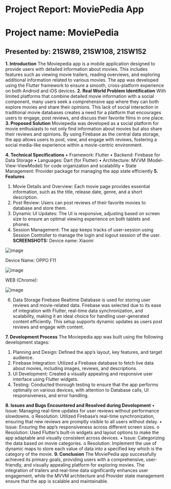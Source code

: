# Project Report: MoviePedia App

# Project name: MoviePedia 
## Presented by: 21SW89, 21SW108, 21SW152

**1. Introduction**
The Moviepedia app is a mobile application designed to provide users with detailed information about movies. This includes features such as viewing movie trailers, reading overviews, and exploring additional information related to various movies. The app was developed using the Flutter framework to ensure a smooth, cross-platform experience on both Android and iOS devices.
**2. Real World Problem Identification**
With limited platforms that combine detailed movie information with a social component, many users seek a comprehensive app where they can both explore movies and share their opinions. This lack of social interaction in traditional movie databases creates a need for a platform that encourages users to engage, post reviews, and discuss their favorite films in one place.
**3. Proposed Solution**
Moviepedia was developed as a social platform for movie enthusiasts to not only find information about movies but also share their reviews and opinions. By using Firebase as the central data storage, the app allows users to post, view, and engage with reviews, fostering a social media-like experience within a movie-centric environment.

**4. Technical Specifications**
•	Framework: Flutter
•	Backend: Firebase for Data Storage
•	Languages: Dart (for Flutter)
•	Architecture: MVVM (Model-View-ViewModel) for code organization and scalability
•	State Management: Provider package for managing the app state efficiently
**5. Features**
1.	Movie Details and Overview: Each movie page provides essential information, such as the title, release date, genre, and a short description.
2.	Post Review: Users can post reviews of their favorite movies to database and store them.
3.	Dynamic UI Updates: The UI is responsive, adjusting based on screen size to ensure an optimal viewing experience on both tablets and phones.
4.	Session Management: The app keeps tracks of user-session using Session Controller to manage the login and logout session of the user.
**SCREENSHOTS:**
Device name: Xiaomi 

 ![image](https://github.com/user-attachments/assets/49afaa12-50cc-4758-8a5a-a4733f6705d4)


Device Name: OPPO F11


 ![image](https://github.com/user-attachments/assets/1ad6b208-6b49-41e4-80c3-7827f36f6ff7)

WEB (Chrome): 


 ![image](https://github.com/user-attachments/assets/552238c5-a00d-4483-8469-44f2a7eeabfc)

6.	Data Storage 
Firebase Realtime Database is used for storing user reviews and movie-related data. Firebase was selected due to its ease of integration with Flutter, real-time data synchronization, and scalability, making it an ideal choice for handling user-generated content efficiently. This setup supports dynamic updates as users post reviews and engage with content.

**7. Development Process**
The Moviepedia app was built using the following development stages:
1.	Planning and Design: Defined the app’s layout, key features, and target audience.
2.	Firebase Integration: Utilized a Firebase database to fetch live data about movies, including images, reviews, and descriptions.
3.	UI Development: Created a visually appealing and responsive user interface using Flutter widgets.
4.	Testing: Conducted thorough testing to ensure that the app performs optimally on various devices, with attention to Database calls, UI responsiveness, and error handling.

**8. Issues and Bugs Encountered and Resolved during Development**
•	Issue: Managing real-time updates for user reviews without performance slowdowns.
o	Resolution: Utilized Firebase’s real-time synchronization, ensuring that new reviews are promptly visible to all users without delay.
•	Issue: Ensuring the app’s responsiveness across different screen sizes.
o	Resolution: Used Flutter’s built-in widgets and layout options to make the app adaptable and visually consistent across devices.
•	Issue: Categorizing the data based on movie categories.
o	Resolution: Implement the use of dynamic maps to store each value of data into a specified key which is the category of the movie.
**9. Conclusion**
The MoviePedia app successfully achieved its primary goals, providing users with a comprehensive, user-friendly, and visually appealing platform for exploring movies. The integration of trailers and real-time data significantly enhances user engagement, while the MVVM architecture and Provider state management ensure that the app is scalable and maintainable.

